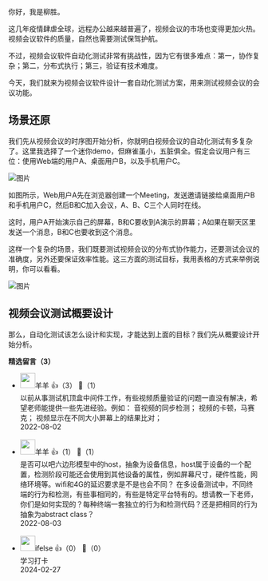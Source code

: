 你好，我是柳胜。

这几年疫情肆虐全球，远程办公越来越普遍了，视频会议的市场也变得更加火热。视频会议软件的质量，自然也需要测试保驾护航。

不过，视频会议软件自动化测试非常有挑战性，因为它有很多难点：第一，协作复杂；第二，分布式执行；第三，验证有技术难度。

今天，我们就来为视频会议软件设计一套自动化测试方案，用来测试视频会议的会议功能。

## 场景还原

我们先从视频会议的时序图开始分析，你就明白视频会议的自动化测试有多复杂了。这里我选择了一个迷你demo，但麻雀虽小，五脏俱全。假定会议用户有三位：使用Web端的用户A、桌面用户B，以及手机用户C。

![图片](https://static001.geekbang.org/resource/image/71/23/71253a39b0e2dec88835edf5efcaee23.jpg?wh=1920x1192)

如图所示，Web用户A先在浏览器创建一个Meeting，发送邀请链接给桌面用户B和手机用户C，然后B和C加入会议，A、B、C三个人同时在线。

这时，用户A开始演示自己的屏幕，B和C要收到A演示的屏幕；A如果在聊天区里发送一个消息，B和C也要收到这个消息。

这样一个复杂的场景，我们既要测试视频会议的分布式协作能力，还要测试会议的准确度，另外还要保证效率性能。这三方面的测试目标，我用表格的方式来举例说明，你可以看看。

![图片](https://static001.geekbang.org/resource/image/64/5c/644a891248a8a9ba0f5b0c8ac0d6c55c.jpg?wh=1920x691)

## 视频会议测试概要设计

那么，自动化测试该怎么设计和实现，才能达到上面的目标？我们先从概要设计开始分析。
<div><strong>精选留言（3）</strong></div><ul>
<li><img src="https://static001.geekbang.org/account/avatar/00/11/bd/65/fbdf4fc1.jpg" width="30px"><span>羊羊</span> 👍（3） 💬（1）<div>以前从事测试机顶盒中间件工作，有些视频质量验证的问题一直没有解决，希望老师能提供一些先进经验。例如：
音视频的同步检测；
视频的卡顿，马赛克；
视频显示在不同大小屏幕上的结果比对；</div>2022-08-02</li><br/><li><img src="https://static001.geekbang.org/account/avatar/00/11/bd/65/fbdf4fc1.jpg" width="30px"><span>羊羊</span> 👍（1） 💬（1）<div>是否可以吧六边形模型中的host，抽象为设备信息，host属于设备的一个配置，检测阶段可能还会使用到其他设备的属性，例如屏幕尺寸，硬件性能，网络环境等。wifi和4G的延迟要求是不是也会不同？
在多设备测试中，不同终端的行为和检测，有些事相同的，有些是特定平台特有的。想请教一下老师，你们是如何实现的？每种终端一套独立的行为和检测代码？还是把相同的行为抽象为abstract class？</div>2022-08-03</li><br/><li><img src="https://static001.geekbang.org/account/avatar/00/26/eb/d7/90391376.jpg" width="30px"><span>ifelse</span> 👍（0） 💬（0）<div>学习打卡</div>2024-02-27</li><br/>
</ul>